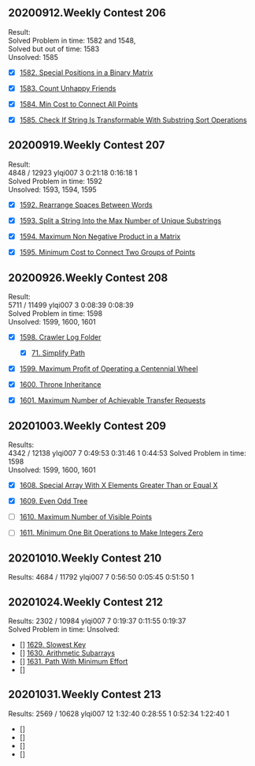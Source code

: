 ## 20200912.Weekly Contest 206
Result:                     
Solved Problem in time: 1582 and 1548,      
Solved but out of time: 1583        
Unsolved: 1585      
- [x] [1582. Special Positions in a Binary Matrix](https://leetcode.com/contest/weekly-contest-206/problems/special-positions-in-a-binary-matrix/)
- [x] [1583. Count Unhappy Friends](https://leetcode.com/contest/weekly-contest-206/problems/count-unhappy-friends/)
- [x] [1584. Min Cost to Connect All Points](https://leetcode.com/contest/weekly-contest-206/problems/min-cost-to-connect-all-points/)
- [x] [1585. Check If String Is Transformable With Substring Sort Operations](https://leetcode.com/contest/weekly-contest-206/problems/check-if-string-is-transformable-with-substring-sort-operations/)


## 20200919.Weekly Contest 207
Result:         
4848 / 12923	ylqi007 	3	0:21:18	0:16:18 1	
Solved Problem in time: 1592     
Unsolved: 1593, 1594, 1595              
- [x] [1592. Rearrange Spaces Between Words](https://leetcode.com/contest/weekly-contest-207/problems/rearrange-spaces-between-words/)
- [x] [1593. Split a String Into the Max Number of Unique Substrings](https://leetcode.com/contest/weekly-contest-207/problems/split-a-string-into-the-max-number-of-unique-substrings/)
- [x] [1594. Maximum Non Negative Product in a Matrix](https://leetcode.com/contest/weekly-contest-207/problems/maximum-non-negative-product-in-a-matrix/)
- [x] [1595. Minimum Cost to Connect Two Groups of Points](https://leetcode.com/contest/weekly-contest-207/problems/minimum-cost-to-connect-two-groups-of-points/)


## 20200926.Weekly Contest 208
Result:         
5711 / 11499	ylqi007 	3	0:08:39	0:08:39 	
Solved Problem in time: 1598    
Unsolved: 1599, 1600, 1601   
- [x] [1598. Crawler Log Folder](https://leetcode.com/contest/weekly-contest-208/problems/crawler-log-folder/)
    - [x] [71. Simplify Path](https://leetcode.com/problems/simplify-path/)
- [x] [1599. Maximum Profit of Operating a Centennial Wheel](https://leetcode.com/contest/weekly-contest-208/problems/maximum-profit-of-operating-a-centennial-wheel/)
- [x] [1600. Throne Inheritance](https://leetcode.com/problems/throne-inheritance/)      
- [x] [1601. Maximum Number of Achievable Transfer Requests](https://leetcode.com/contest/weekly-contest-208/problems/maximum-number-of-achievable-transfer-requests/)


## 20201003.Weekly Contest 209
Results:            
4342 / 12138	ylqi007 	7	0:49:53	0:31:46 1	0:44:53
Solved Problem in time: 1598    
Unsolved: 1599, 1600, 1601 
- [x] [1608. Special Array With X Elements Greater Than or Equal X](https://leetcode.com/problems/special-array-with-x-elements-greater-than-or-equal-x/)
- [x] [1609. Even Odd Tree](https://leetcode.com/problems/even-odd-tree/)
- [ ] [1610. Maximum Number of Visible Points](https://leetcode.com/problems/maximum-number-of-visible-points/)
- [ ] [1611. Minimum One Bit Operations to Make Integers Zero](https://leetcode.com/problems/minimum-one-bit-operations-to-make-integers-zero/)


## 20201010.Weekly Contest 210
Results:
4684 / 11792	ylqi007 	7	0:56:50	0:05:45 	0:51:50 1


## 20201024.Weekly Contest 212
Results:
2302 / 10984	ylqi007 	7	0:19:37	0:11:55 	0:19:37 	
Solved Problem in time: 
Unsolved:
- [] [1629. Slowest Key](https://leetcode.com/contest/weekly-contest-212/problems/slowest-key/)
- [] [1630. Arithmetic Subarrays](https://leetcode.com/contest/weekly-contest-212/problems/arithmetic-subarrays/)
- [] [1631. Path With Minimum Effort](https://leetcode.com/contest/weekly-contest-212/problems/path-with-minimum-effort/)
- [] []()

## 20201031.Weekly Contest 213
Results:
2569 / 10628	ylqi007 	12	1:32:40	0:28:55 1	0:52:34 	1:22:40 1

- [] []()
- [] []()
- [] []()
- [] []()